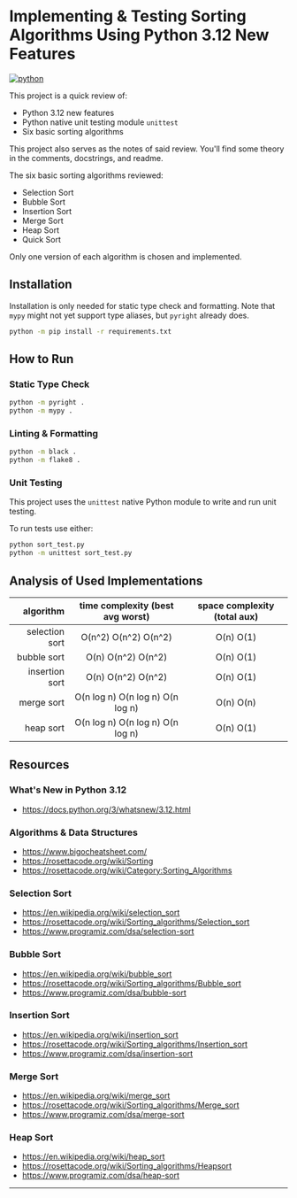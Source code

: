 # Implementing & Testing Sorting Algorithms Using Python 3.12 New Features

[![python][0]][1]

This project is a quick review of:
  * Python 3.12 new features
  * Python native unit testing module `unittest`
  * Six basic sorting algorithms

This project also serves as the notes of said review. You'll find some theory in the
comments, docstrings, and readme.

The six basic sorting algorithms reviewed:
  * Selection Sort
  * Bubble Sort
  * Insertion Sort
  * Merge Sort
  * Heap Sort
  * Quick Sort

Only one version of each algorithm is chosen and implemented.

## Installation

Installation is only needed for static type check and formatting. Note that
`mypy` might not yet support type aliases, but `pyright` already does.

```bash
python -m pip install -r requirements.txt
```

## How to Run

### Static Type Check

```bash
python -m pyright .
python -m mypy .
```

### Linting & Formatting

```bash
python -m black .
python -m flake8 .
```

### Unit Testing

This project uses the `unittest` native Python module to write and run unit testing.

To run tests use either:

```bash
python sort_test.py
python -m unittest sort_test.py
```

## Analysis of Used Implementations

| algorithm      | time complexity (best avg worst) | space complexity (total aux) |
| ---:           | :---:                            | :---:                        |
| selection sort | O(n^2) O(n^2) O(n^2)             | O(n) O(1)                    |
| bubble sort    | O(n) O(n^2) O(n^2)               | O(n) O(1)                    |
| insertion sort | O(n) O(n^2) O(n^2)               | O(n) O(1)                    |
| merge sort     | O(n log n) O(n log n) O(n log n) | O(n) O(n)                    |
| heap sort      | O(n log n) O(n log n) O(n log n) | O(n) O(1)                    |

## Resources

### What's New in Python 3.12

  * https://docs.python.org/3/whatsnew/3.12.html

### Algorithms & Data Structures

  * https://www.bigocheatsheet.com/
  * https://rosettacode.org/wiki/Sorting
  * https://rosettacode.org/wiki/Category:Sorting_Algorithms

### Selection Sort

  * https://en.wikipedia.org/wiki/selection_sort
  * https://rosettacode.org/wiki/Sorting_algorithms/Selection_sort
  * https://www.programiz.com/dsa/selection-sort

### Bubble Sort

  * https://en.wikipedia.org/wiki/bubble_sort
  * https://rosettacode.org/wiki/Sorting_algorithms/Bubble_sort
  * https://www.programiz.com/dsa/bubble-sort

### Insertion Sort

  * https://en.wikipedia.org/wiki/insertion_sort
  * https://rosettacode.org/wiki/Sorting_algorithms/Insertion_sort
  * https://www.programiz.com/dsa/insertion-sort

### Merge Sort

  * https://en.wikipedia.org/wiki/merge_sort
  * https://rosettacode.org/wiki/Sorting_algorithms/Merge_sort
  * https://www.programiz.com/dsa/merge-sort

### Heap Sort

  * https://en.wikipedia.org/wiki/heap_sort
  * https://rosettacode.org/wiki/Sorting_algorithms/Heapsort
  * https://www.programiz.com/dsa/heap-sort

---

[0]: https://img.shields.io/badge/python-3670A0?style=for-the-badge&logo=python&logoColor=ffdd54
[1]: https://github.com/python/cpython
